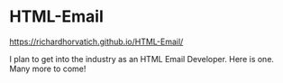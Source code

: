 # HTML-Email

https://richardhorvatich.github.io/HTML-Email/

I plan to get into the industry as an HTML Email Developer. Here is one. Many more to come!
